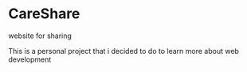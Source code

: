 # CareShare
website for sharing

This is a personal project that i decided to do to learn more about web development
